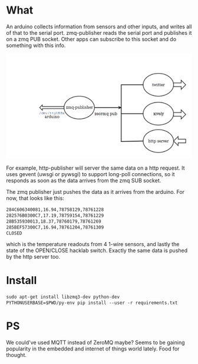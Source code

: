 What
====

An arduino collects information from sensors and other inputs, and writes all of that to the serial port.
zmq-publisher reads the serial port and publishes it on a zmq PUB socket. Other apps can subscribe to this
socket and do something with this info.

![bus](https://raw.githubusercontent.com/skopjehacklab/kika-info-bus/master/kika_info_bus.png)

For example, http-publisher will server the same data on a http request. It uses gevent (uwsgi or pywsgi) to
support long-poll connections, so it responds as soon as the data arrives from the zmq SUB socket.

The zmq publisher just pushes the data as it arrives from the arduino. For now, that looks like this:

    284C606340081,16.94,78758129,78761228
    282576B0300C7,17.19,78759154,78761229
    28B535930013,18.37,78760179,78761269
    285BEF57300C7,16.94,78761204,78761309
    CLOSED

which is the temperature readouts from 4 1-wire sensors, and lastly the state of the OPEN/CLOSE hacklab switch.
Exactly the same data is pushed by the http server too.


Install
=======

    sudo apt-get install libzmq3-dev python-dev
    PYTHONUSERBASE=$PWD/py-env pip install --user -r requirements.txt


PS
==

We could've used MQTT instead of ZeroMQ maybe? Seems to be gaining popularity in the embedded and internet of things
world lately. Food for thought.
